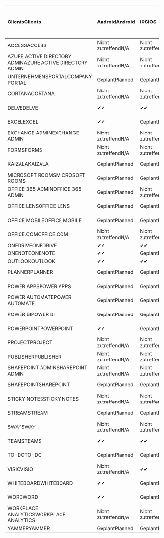 <!-- This file is generated automatically. Changes made to this file will be overwritten.-->
|<span data-ttu-id="5a274-101">Clients</span><span class="sxs-lookup"><span data-stu-id="5a274-101">Clients</span></span>|<span data-ttu-id="5a274-102">Android</span><span class="sxs-lookup"><span data-stu-id="5a274-102">Android</span></span>|<span data-ttu-id="5a274-103">iOS</span><span class="sxs-lookup"><span data-stu-id="5a274-103">iOS</span></span>|<span data-ttu-id="5a274-104">Mac</span><span class="sxs-lookup"><span data-stu-id="5a274-104">Mac</span></span>|<span data-ttu-id="5a274-105">Windows 10</span><span class="sxs-lookup"><span data-stu-id="5a274-105">Windows 10</span></span><br><span data-ttu-id="5a274-106">Desktop</span><span class="sxs-lookup"><span data-stu-id="5a274-106">Desktop</span></span>|<span data-ttu-id="5a274-107">Windows 10</span><span class="sxs-lookup"><span data-stu-id="5a274-107">Windows 10</span></span><br><span data-ttu-id="5a274-108">Moderne Apps</span><span class="sxs-lookup"><span data-stu-id="5a274-108">Modern Apps</span></span>|
|:-|:-|:-|:-|:-|:-|
|<span data-ttu-id="5a274-109">ACCESS</span><span class="sxs-lookup"><span data-stu-id="5a274-109">ACCESS</span></span>|<span data-ttu-id="5a274-110">Nicht zutreffend</span><span class="sxs-lookup"><span data-stu-id="5a274-110">N/A</span></span>|<span data-ttu-id="5a274-111">Nicht zutreffend</span><span class="sxs-lookup"><span data-stu-id="5a274-111">N/A</span></span>|<span data-ttu-id="5a274-112">Nicht zutreffend</span><span class="sxs-lookup"><span data-stu-id="5a274-112">N/A</span></span>|<span data-ttu-id="5a274-113">Geplant</span><span class="sxs-lookup"><span data-stu-id="5a274-113">Planned</span></span>|<span data-ttu-id="5a274-114">Nicht zutreffend</span><span class="sxs-lookup"><span data-stu-id="5a274-114">N/A</span></span>|
|<span data-ttu-id="5a274-115">AZURE ACTIVE DIRECTORY ADMIN</span><span class="sxs-lookup"><span data-stu-id="5a274-115">AZURE ACTIVE DIRECTORY ADMIN</span></span>|<span data-ttu-id="5a274-116">Nicht zutreffend</span><span class="sxs-lookup"><span data-stu-id="5a274-116">N/A</span></span>|<span data-ttu-id="5a274-117">Nicht zutreffend</span><span class="sxs-lookup"><span data-stu-id="5a274-117">N/A</span></span>|<span data-ttu-id="5a274-118">Nicht zutreffend</span><span class="sxs-lookup"><span data-stu-id="5a274-118">N/A</span></span>|<span data-ttu-id="5a274-119">Geplant</span><span class="sxs-lookup"><span data-stu-id="5a274-119">Planned</span></span>|<span data-ttu-id="5a274-120">Nicht zutreffend</span><span class="sxs-lookup"><span data-stu-id="5a274-120">N/A</span></span>|
|<span data-ttu-id="5a274-121">UNTERNEHMENSPORTAL</span><span class="sxs-lookup"><span data-stu-id="5a274-121">COMPANY PORTAL</span></span>|<span data-ttu-id="5a274-122">Geplant</span><span class="sxs-lookup"><span data-stu-id="5a274-122">Planned</span></span>|<span data-ttu-id="5a274-123">Geplant</span><span class="sxs-lookup"><span data-stu-id="5a274-123">Planned</span></span>|<span data-ttu-id="5a274-124">Geplant</span><span class="sxs-lookup"><span data-stu-id="5a274-124">Planned</span></span>|<span data-ttu-id="5a274-125">Nicht zutreffend</span><span class="sxs-lookup"><span data-stu-id="5a274-125">N/A</span></span>|<span data-ttu-id="5a274-126">Geplant</span><span class="sxs-lookup"><span data-stu-id="5a274-126">Planned</span></span>|
|<span data-ttu-id="5a274-127">CORTANA</span><span class="sxs-lookup"><span data-stu-id="5a274-127">CORTANA</span></span>|<span data-ttu-id="5a274-128">Nicht zutreffend</span><span class="sxs-lookup"><span data-stu-id="5a274-128">N/A</span></span>|<span data-ttu-id="5a274-129">Nicht zutreffend</span><span class="sxs-lookup"><span data-stu-id="5a274-129">N/A</span></span>|<span data-ttu-id="5a274-130">Nicht zutreffend</span><span class="sxs-lookup"><span data-stu-id="5a274-130">N/A</span></span>|<span data-ttu-id="5a274-131">Nicht zutreffend</span><span class="sxs-lookup"><span data-stu-id="5a274-131">N/A</span></span>|<span data-ttu-id="5a274-132">Geplant</span><span class="sxs-lookup"><span data-stu-id="5a274-132">Planned</span></span>|
|<span data-ttu-id="5a274-133">DELVE</span><span class="sxs-lookup"><span data-stu-id="5a274-133">DELVE</span></span>|<span data-ttu-id="5a274-134">✔</span><span class="sxs-lookup"><span data-stu-id="5a274-134">✔</span></span>|<span data-ttu-id="5a274-135">✔</span><span class="sxs-lookup"><span data-stu-id="5a274-135">✔</span></span>|<span data-ttu-id="5a274-136">Nicht zutreffend</span><span class="sxs-lookup"><span data-stu-id="5a274-136">N/A</span></span>|<span data-ttu-id="5a274-137">Nicht zutreffend</span><span class="sxs-lookup"><span data-stu-id="5a274-137">N/A</span></span>|<span data-ttu-id="5a274-138">Nicht zutreffend</span><span class="sxs-lookup"><span data-stu-id="5a274-138">N/A</span></span>|
|<span data-ttu-id="5a274-139">EXCEL</span><span class="sxs-lookup"><span data-stu-id="5a274-139">EXCEL</span></span>|<span data-ttu-id="5a274-140">✔</span><span class="sxs-lookup"><span data-stu-id="5a274-140">✔</span></span>|<span data-ttu-id="5a274-141">Geplant</span><span class="sxs-lookup"><span data-stu-id="5a274-141">Planned</span></span>|<span data-ttu-id="5a274-142">Geplant</span><span class="sxs-lookup"><span data-stu-id="5a274-142">Planned</span></span>|<span data-ttu-id="5a274-143">Geplant</span><span class="sxs-lookup"><span data-stu-id="5a274-143">Planned</span></span>|<span data-ttu-id="5a274-144">Nicht zutreffend</span><span class="sxs-lookup"><span data-stu-id="5a274-144">N/A</span></span>|
|<span data-ttu-id="5a274-145">EXCHANGE ADMIN</span><span class="sxs-lookup"><span data-stu-id="5a274-145">EXCHANGE ADMIN</span></span>|<span data-ttu-id="5a274-146">Nicht zutreffend</span><span class="sxs-lookup"><span data-stu-id="5a274-146">N/A</span></span>|<span data-ttu-id="5a274-147">Nicht zutreffend</span><span class="sxs-lookup"><span data-stu-id="5a274-147">N/A</span></span>|<span data-ttu-id="5a274-148">Nicht zutreffend</span><span class="sxs-lookup"><span data-stu-id="5a274-148">N/A</span></span>|<span data-ttu-id="5a274-149">✔</span><span class="sxs-lookup"><span data-stu-id="5a274-149">✔</span></span>|<span data-ttu-id="5a274-150">Nicht zutreffend</span><span class="sxs-lookup"><span data-stu-id="5a274-150">N/A</span></span>|
|<span data-ttu-id="5a274-151">FORMS</span><span class="sxs-lookup"><span data-stu-id="5a274-151">FORMS</span></span>|<span data-ttu-id="5a274-152">Nicht zutreffend</span><span class="sxs-lookup"><span data-stu-id="5a274-152">N/A</span></span>|<span data-ttu-id="5a274-153">Nicht zutreffend</span><span class="sxs-lookup"><span data-stu-id="5a274-153">N/A</span></span>|<span data-ttu-id="5a274-154">Nicht zutreffend</span><span class="sxs-lookup"><span data-stu-id="5a274-154">N/A</span></span>|<span data-ttu-id="5a274-155">Nicht zutreffend</span><span class="sxs-lookup"><span data-stu-id="5a274-155">N/A</span></span>|<span data-ttu-id="5a274-156">Nicht zutreffend</span><span class="sxs-lookup"><span data-stu-id="5a274-156">N/A</span></span>|
|<span data-ttu-id="5a274-157">KAIZALA</span><span class="sxs-lookup"><span data-stu-id="5a274-157">KAIZALA</span></span>|<span data-ttu-id="5a274-158">Geplant</span><span class="sxs-lookup"><span data-stu-id="5a274-158">Planned</span></span>|<span data-ttu-id="5a274-159">Geplant</span><span class="sxs-lookup"><span data-stu-id="5a274-159">Planned</span></span>|<span data-ttu-id="5a274-160">Nicht zutreffend</span><span class="sxs-lookup"><span data-stu-id="5a274-160">N/A</span></span>|<span data-ttu-id="5a274-161">Nicht zutreffend</span><span class="sxs-lookup"><span data-stu-id="5a274-161">N/A</span></span>|<span data-ttu-id="5a274-162">Nicht zutreffend</span><span class="sxs-lookup"><span data-stu-id="5a274-162">N/A</span></span>|
|<span data-ttu-id="5a274-163">MICROSOFT ROOMS</span><span class="sxs-lookup"><span data-stu-id="5a274-163">MICROSOFT ROOMS</span></span>|<span data-ttu-id="5a274-164">Geplant</span><span class="sxs-lookup"><span data-stu-id="5a274-164">Planned</span></span>|<span data-ttu-id="5a274-165">Geplant</span><span class="sxs-lookup"><span data-stu-id="5a274-165">Planned</span></span>|<span data-ttu-id="5a274-166">Nicht zutreffend</span><span class="sxs-lookup"><span data-stu-id="5a274-166">N/A</span></span>|<span data-ttu-id="5a274-167">Nicht zutreffend</span><span class="sxs-lookup"><span data-stu-id="5a274-167">N/A</span></span>|<span data-ttu-id="5a274-168">Nicht zutreffend</span><span class="sxs-lookup"><span data-stu-id="5a274-168">N/A</span></span>|
|<span data-ttu-id="5a274-169">OFFICE 365 ADMIN</span><span class="sxs-lookup"><span data-stu-id="5a274-169">OFFICE 365 ADMIN</span></span>|<span data-ttu-id="5a274-170">Geplant</span><span class="sxs-lookup"><span data-stu-id="5a274-170">Planned</span></span>|<span data-ttu-id="5a274-171">Nicht zutreffend</span><span class="sxs-lookup"><span data-stu-id="5a274-171">N/A</span></span>|<span data-ttu-id="5a274-172">Nicht zutreffend</span><span class="sxs-lookup"><span data-stu-id="5a274-172">N/A</span></span>|<span data-ttu-id="5a274-173">Nicht zutreffend</span><span class="sxs-lookup"><span data-stu-id="5a274-173">N/A</span></span>|<span data-ttu-id="5a274-174">Nicht zutreffend</span><span class="sxs-lookup"><span data-stu-id="5a274-174">N/A</span></span>|
|<span data-ttu-id="5a274-175">OFFICE LENS</span><span class="sxs-lookup"><span data-stu-id="5a274-175">OFFICE LENS</span></span>|<span data-ttu-id="5a274-176">Geplant</span><span class="sxs-lookup"><span data-stu-id="5a274-176">Planned</span></span>|<span data-ttu-id="5a274-177">Geplant</span><span class="sxs-lookup"><span data-stu-id="5a274-177">Planned</span></span>|<span data-ttu-id="5a274-178">Nicht zutreffend</span><span class="sxs-lookup"><span data-stu-id="5a274-178">N/A</span></span>|<span data-ttu-id="5a274-179">Nicht zutreffend</span><span class="sxs-lookup"><span data-stu-id="5a274-179">N/A</span></span>|<span data-ttu-id="5a274-180">Nicht zutreffend</span><span class="sxs-lookup"><span data-stu-id="5a274-180">N/A</span></span>|
|<span data-ttu-id="5a274-181">OFFICE MOBILE</span><span class="sxs-lookup"><span data-stu-id="5a274-181">OFFICE MOBILE</span></span>|<span data-ttu-id="5a274-182">Geplant</span><span class="sxs-lookup"><span data-stu-id="5a274-182">Planned</span></span>|<span data-ttu-id="5a274-183">Geplant</span><span class="sxs-lookup"><span data-stu-id="5a274-183">Planned</span></span>|<span data-ttu-id="5a274-184">Nicht zutreffend</span><span class="sxs-lookup"><span data-stu-id="5a274-184">N/A</span></span>|<span data-ttu-id="5a274-185">Nicht zutreffend</span><span class="sxs-lookup"><span data-stu-id="5a274-185">N/A</span></span>|<span data-ttu-id="5a274-186">Nicht zutreffend</span><span class="sxs-lookup"><span data-stu-id="5a274-186">N/A</span></span>|
|<span data-ttu-id="5a274-187">OFFICE.COM</span><span class="sxs-lookup"><span data-stu-id="5a274-187">OFFICE.COM</span></span>|<span data-ttu-id="5a274-188">Nicht zutreffend</span><span class="sxs-lookup"><span data-stu-id="5a274-188">N/A</span></span>|<span data-ttu-id="5a274-189">Nicht zutreffend</span><span class="sxs-lookup"><span data-stu-id="5a274-189">N/A</span></span>|<span data-ttu-id="5a274-190">Nicht zutreffend</span><span class="sxs-lookup"><span data-stu-id="5a274-190">N/A</span></span>|<span data-ttu-id="5a274-191">Nicht zutreffend</span><span class="sxs-lookup"><span data-stu-id="5a274-191">N/A</span></span>|<span data-ttu-id="5a274-192">Geplant</span><span class="sxs-lookup"><span data-stu-id="5a274-192">Planned</span></span>|
|<span data-ttu-id="5a274-193">ONEDRIVE</span><span class="sxs-lookup"><span data-stu-id="5a274-193">ONEDRIVE</span></span>|<span data-ttu-id="5a274-194">✔</span><span class="sxs-lookup"><span data-stu-id="5a274-194">✔</span></span>|<span data-ttu-id="5a274-195">✔</span><span class="sxs-lookup"><span data-stu-id="5a274-195">✔</span></span>|<span data-ttu-id="5a274-196">✔</span><span class="sxs-lookup"><span data-stu-id="5a274-196">✔</span></span>|<span data-ttu-id="5a274-197">✔</span><span class="sxs-lookup"><span data-stu-id="5a274-197">✔</span></span>|<span data-ttu-id="5a274-198">Geplant</span><span class="sxs-lookup"><span data-stu-id="5a274-198">Planned</span></span>|
|<span data-ttu-id="5a274-199">ONENOTE</span><span class="sxs-lookup"><span data-stu-id="5a274-199">ONENOTE</span></span>|<span data-ttu-id="5a274-200">✔</span><span class="sxs-lookup"><span data-stu-id="5a274-200">✔</span></span>|<span data-ttu-id="5a274-201">Geplant</span><span class="sxs-lookup"><span data-stu-id="5a274-201">Planned</span></span>|<span data-ttu-id="5a274-202">Geplant</span><span class="sxs-lookup"><span data-stu-id="5a274-202">Planned</span></span>|<span data-ttu-id="5a274-203">Geplant</span><span class="sxs-lookup"><span data-stu-id="5a274-203">Planned</span></span>|<span data-ttu-id="5a274-204">Geplant</span><span class="sxs-lookup"><span data-stu-id="5a274-204">Planned</span></span>|
|<span data-ttu-id="5a274-205">OUTLOOK</span><span class="sxs-lookup"><span data-stu-id="5a274-205">OUTLOOK</span></span>|<span data-ttu-id="5a274-206">✔</span><span class="sxs-lookup"><span data-stu-id="5a274-206">✔</span></span>|<span data-ttu-id="5a274-207">✔</span><span class="sxs-lookup"><span data-stu-id="5a274-207">✔</span></span>|<span data-ttu-id="5a274-208">Geplant</span><span class="sxs-lookup"><span data-stu-id="5a274-208">Planned</span></span>|<span data-ttu-id="5a274-209">Geplant</span><span class="sxs-lookup"><span data-stu-id="5a274-209">Planned</span></span>|<span data-ttu-id="5a274-210">Geplant</span><span class="sxs-lookup"><span data-stu-id="5a274-210">Planned</span></span>|
|<span data-ttu-id="5a274-211">PLANNER</span><span class="sxs-lookup"><span data-stu-id="5a274-211">PLANNER</span></span>|<span data-ttu-id="5a274-212">Geplant</span><span class="sxs-lookup"><span data-stu-id="5a274-212">Planned</span></span>|<span data-ttu-id="5a274-213">Geplant</span><span class="sxs-lookup"><span data-stu-id="5a274-213">Planned</span></span>|<span data-ttu-id="5a274-214">Nicht zutreffend</span><span class="sxs-lookup"><span data-stu-id="5a274-214">N/A</span></span>|<span data-ttu-id="5a274-215">Nicht zutreffend</span><span class="sxs-lookup"><span data-stu-id="5a274-215">N/A</span></span>|<span data-ttu-id="5a274-216">Nicht zutreffend</span><span class="sxs-lookup"><span data-stu-id="5a274-216">N/A</span></span>|
|<span data-ttu-id="5a274-217">POWER APPS</span><span class="sxs-lookup"><span data-stu-id="5a274-217">POWER APPS</span></span>|<span data-ttu-id="5a274-218">Geplant</span><span class="sxs-lookup"><span data-stu-id="5a274-218">Planned</span></span>|<span data-ttu-id="5a274-219">Geplant</span><span class="sxs-lookup"><span data-stu-id="5a274-219">Planned</span></span>|<span data-ttu-id="5a274-220">Nicht zutreffend</span><span class="sxs-lookup"><span data-stu-id="5a274-220">N/A</span></span>|<span data-ttu-id="5a274-221">Nicht zutreffend</span><span class="sxs-lookup"><span data-stu-id="5a274-221">N/A</span></span>|<span data-ttu-id="5a274-222">Geplant</span><span class="sxs-lookup"><span data-stu-id="5a274-222">Planned</span></span>|
|<span data-ttu-id="5a274-223">POWER AUTOMATE</span><span class="sxs-lookup"><span data-stu-id="5a274-223">POWER AUTOMATE</span></span>|<span data-ttu-id="5a274-224">Geplant</span><span class="sxs-lookup"><span data-stu-id="5a274-224">Planned</span></span>|<span data-ttu-id="5a274-225">Geplant</span><span class="sxs-lookup"><span data-stu-id="5a274-225">Planned</span></span>|<span data-ttu-id="5a274-226">Nicht zutreffend</span><span class="sxs-lookup"><span data-stu-id="5a274-226">N/A</span></span>|<span data-ttu-id="5a274-227">Nicht zutreffend</span><span class="sxs-lookup"><span data-stu-id="5a274-227">N/A</span></span>|<span data-ttu-id="5a274-228">Nicht zutreffend</span><span class="sxs-lookup"><span data-stu-id="5a274-228">N/A</span></span>|
|<span data-ttu-id="5a274-229">POWER BI</span><span class="sxs-lookup"><span data-stu-id="5a274-229">POWER BI</span></span>|<span data-ttu-id="5a274-230">Geplant</span><span class="sxs-lookup"><span data-stu-id="5a274-230">Planned</span></span>|<span data-ttu-id="5a274-231">Geplant</span><span class="sxs-lookup"><span data-stu-id="5a274-231">Planned</span></span>|<span data-ttu-id="5a274-232">Nicht zutreffend</span><span class="sxs-lookup"><span data-stu-id="5a274-232">N/A</span></span>|<span data-ttu-id="5a274-233">Geplant</span><span class="sxs-lookup"><span data-stu-id="5a274-233">Planned</span></span>|<span data-ttu-id="5a274-234">Geplant</span><span class="sxs-lookup"><span data-stu-id="5a274-234">Planned</span></span>|
|<span data-ttu-id="5a274-235">POWERPOINT</span><span class="sxs-lookup"><span data-stu-id="5a274-235">POWERPOINT</span></span>|<span data-ttu-id="5a274-236">✔</span><span class="sxs-lookup"><span data-stu-id="5a274-236">✔</span></span>|<span data-ttu-id="5a274-237">Geplant</span><span class="sxs-lookup"><span data-stu-id="5a274-237">Planned</span></span>|<span data-ttu-id="5a274-238">Geplant</span><span class="sxs-lookup"><span data-stu-id="5a274-238">Planned</span></span>|<span data-ttu-id="5a274-239">Geplant</span><span class="sxs-lookup"><span data-stu-id="5a274-239">Planned</span></span>|<span data-ttu-id="5a274-240">Nicht zutreffend</span><span class="sxs-lookup"><span data-stu-id="5a274-240">N/A</span></span>|
|<span data-ttu-id="5a274-241">PROJECT</span><span class="sxs-lookup"><span data-stu-id="5a274-241">PROJECT</span></span>|<span data-ttu-id="5a274-242">Nicht zutreffend</span><span class="sxs-lookup"><span data-stu-id="5a274-242">N/A</span></span>|<span data-ttu-id="5a274-243">Nicht zutreffend</span><span class="sxs-lookup"><span data-stu-id="5a274-243">N/A</span></span>|<span data-ttu-id="5a274-244">Nicht zutreffend</span><span class="sxs-lookup"><span data-stu-id="5a274-244">N/A</span></span>|<span data-ttu-id="5a274-245">Geplant</span><span class="sxs-lookup"><span data-stu-id="5a274-245">Planned</span></span>|<span data-ttu-id="5a274-246">Nicht zutreffend</span><span class="sxs-lookup"><span data-stu-id="5a274-246">N/A</span></span>|
|<span data-ttu-id="5a274-247">PUBLISHER</span><span class="sxs-lookup"><span data-stu-id="5a274-247">PUBLISHER</span></span>|<span data-ttu-id="5a274-248">Nicht zutreffend</span><span class="sxs-lookup"><span data-stu-id="5a274-248">N/A</span></span>|<span data-ttu-id="5a274-249">Nicht zutreffend</span><span class="sxs-lookup"><span data-stu-id="5a274-249">N/A</span></span>|<span data-ttu-id="5a274-250">Nicht zutreffend</span><span class="sxs-lookup"><span data-stu-id="5a274-250">N/A</span></span>|<span data-ttu-id="5a274-251">✔</span><span class="sxs-lookup"><span data-stu-id="5a274-251">✔</span></span>|<span data-ttu-id="5a274-252">Nicht zutreffend</span><span class="sxs-lookup"><span data-stu-id="5a274-252">N/A</span></span>|
|<span data-ttu-id="5a274-253">SHAREPOINT ADMIN</span><span class="sxs-lookup"><span data-stu-id="5a274-253">SHAREPOINT ADMIN</span></span>|<span data-ttu-id="5a274-254">Nicht zutreffend</span><span class="sxs-lookup"><span data-stu-id="5a274-254">N/A</span></span>|<span data-ttu-id="5a274-255">Nicht zutreffend</span><span class="sxs-lookup"><span data-stu-id="5a274-255">N/A</span></span>|<span data-ttu-id="5a274-256">Nicht zutreffend</span><span class="sxs-lookup"><span data-stu-id="5a274-256">N/A</span></span>|<span data-ttu-id="5a274-257">Geplant</span><span class="sxs-lookup"><span data-stu-id="5a274-257">Planned</span></span>|<span data-ttu-id="5a274-258">Nicht zutreffend</span><span class="sxs-lookup"><span data-stu-id="5a274-258">N/A</span></span>|
|<span data-ttu-id="5a274-259">SHAREPOINT</span><span class="sxs-lookup"><span data-stu-id="5a274-259">SHAREPOINT</span></span>|<span data-ttu-id="5a274-260">Geplant</span><span class="sxs-lookup"><span data-stu-id="5a274-260">Planned</span></span>|<span data-ttu-id="5a274-261">Geplant</span><span class="sxs-lookup"><span data-stu-id="5a274-261">Planned</span></span>|<span data-ttu-id="5a274-262">Nicht zutreffend</span><span class="sxs-lookup"><span data-stu-id="5a274-262">N/A</span></span>|<span data-ttu-id="5a274-263">Nicht zutreffend</span><span class="sxs-lookup"><span data-stu-id="5a274-263">N/A</span></span>|<span data-ttu-id="5a274-264">Nicht zutreffend</span><span class="sxs-lookup"><span data-stu-id="5a274-264">N/A</span></span>|
|<span data-ttu-id="5a274-265">STICKY NOTES</span><span class="sxs-lookup"><span data-stu-id="5a274-265">STICKY NOTES</span></span>|<span data-ttu-id="5a274-266">Nicht zutreffend</span><span class="sxs-lookup"><span data-stu-id="5a274-266">N/A</span></span>|<span data-ttu-id="5a274-267">Nicht zutreffend</span><span class="sxs-lookup"><span data-stu-id="5a274-267">N/A</span></span>|<span data-ttu-id="5a274-268">Nicht zutreffend</span><span class="sxs-lookup"><span data-stu-id="5a274-268">N/A</span></span>|<span data-ttu-id="5a274-269">Nicht zutreffend</span><span class="sxs-lookup"><span data-stu-id="5a274-269">N/A</span></span>|<span data-ttu-id="5a274-270">Geplant</span><span class="sxs-lookup"><span data-stu-id="5a274-270">Planned</span></span>|
|<span data-ttu-id="5a274-271">STREAM</span><span class="sxs-lookup"><span data-stu-id="5a274-271">STREAM</span></span>|<span data-ttu-id="5a274-272">Geplant</span><span class="sxs-lookup"><span data-stu-id="5a274-272">Planned</span></span>|<span data-ttu-id="5a274-273">Geplant</span><span class="sxs-lookup"><span data-stu-id="5a274-273">Planned</span></span>|<span data-ttu-id="5a274-274">Nicht zutreffend</span><span class="sxs-lookup"><span data-stu-id="5a274-274">N/A</span></span>|<span data-ttu-id="5a274-275">Nicht zutreffend</span><span class="sxs-lookup"><span data-stu-id="5a274-275">N/A</span></span>|<span data-ttu-id="5a274-276">Nicht zutreffend</span><span class="sxs-lookup"><span data-stu-id="5a274-276">N/A</span></span>|
|<span data-ttu-id="5a274-277">SWAY</span><span class="sxs-lookup"><span data-stu-id="5a274-277">SWAY</span></span>|<span data-ttu-id="5a274-278">Nicht zutreffend</span><span class="sxs-lookup"><span data-stu-id="5a274-278">N/A</span></span>|<span data-ttu-id="5a274-279">Nicht zutreffend</span><span class="sxs-lookup"><span data-stu-id="5a274-279">N/A</span></span>|<span data-ttu-id="5a274-280">Nicht zutreffend</span><span class="sxs-lookup"><span data-stu-id="5a274-280">N/A</span></span>|<span data-ttu-id="5a274-281">Nicht zutreffend</span><span class="sxs-lookup"><span data-stu-id="5a274-281">N/A</span></span>|<span data-ttu-id="5a274-282">Geplant</span><span class="sxs-lookup"><span data-stu-id="5a274-282">Planned</span></span>|
|<span data-ttu-id="5a274-283">TEAMS</span><span class="sxs-lookup"><span data-stu-id="5a274-283">TEAMS</span></span>|<span data-ttu-id="5a274-284">✔</span><span class="sxs-lookup"><span data-stu-id="5a274-284">✔</span></span>|<span data-ttu-id="5a274-285">✔</span><span class="sxs-lookup"><span data-stu-id="5a274-285">✔</span></span>|<span data-ttu-id="5a274-286">✔</span><span class="sxs-lookup"><span data-stu-id="5a274-286">✔</span></span>|<span data-ttu-id="5a274-287">Geplant</span><span class="sxs-lookup"><span data-stu-id="5a274-287">Planned</span></span>|<span data-ttu-id="5a274-288">Nicht zutreffend</span><span class="sxs-lookup"><span data-stu-id="5a274-288">N/A</span></span>|
|<span data-ttu-id="5a274-289">TO-DO</span><span class="sxs-lookup"><span data-stu-id="5a274-289">TO-DO</span></span>|<span data-ttu-id="5a274-290">Geplant</span><span class="sxs-lookup"><span data-stu-id="5a274-290">Planned</span></span>|<span data-ttu-id="5a274-291">Geplant</span><span class="sxs-lookup"><span data-stu-id="5a274-291">Planned</span></span>|<span data-ttu-id="5a274-292">Geplant</span><span class="sxs-lookup"><span data-stu-id="5a274-292">Planned</span></span>|<span data-ttu-id="5a274-293">Nicht zutreffend</span><span class="sxs-lookup"><span data-stu-id="5a274-293">N/A</span></span>|<span data-ttu-id="5a274-294">Geplant</span><span class="sxs-lookup"><span data-stu-id="5a274-294">Planned</span></span>|
|<span data-ttu-id="5a274-295">VISIO</span><span class="sxs-lookup"><span data-stu-id="5a274-295">VISIO</span></span>|<span data-ttu-id="5a274-296">Nicht zutreffend</span><span class="sxs-lookup"><span data-stu-id="5a274-296">N/A</span></span>|<span data-ttu-id="5a274-297">✔</span><span class="sxs-lookup"><span data-stu-id="5a274-297">✔</span></span>|<span data-ttu-id="5a274-298">Nicht zutreffend</span><span class="sxs-lookup"><span data-stu-id="5a274-298">N/A</span></span>|<span data-ttu-id="5a274-299">Geplant</span><span class="sxs-lookup"><span data-stu-id="5a274-299">Planned</span></span>|<span data-ttu-id="5a274-300">Nicht zutreffend</span><span class="sxs-lookup"><span data-stu-id="5a274-300">N/A</span></span>|
|<span data-ttu-id="5a274-301">WHITEBOARD</span><span class="sxs-lookup"><span data-stu-id="5a274-301">WHITEBOARD</span></span>|<span data-ttu-id="5a274-302">✔</span><span class="sxs-lookup"><span data-stu-id="5a274-302">✔</span></span>|<span data-ttu-id="5a274-303">Geplant</span><span class="sxs-lookup"><span data-stu-id="5a274-303">Planned</span></span>|<span data-ttu-id="5a274-304">Nicht zutreffend</span><span class="sxs-lookup"><span data-stu-id="5a274-304">N/A</span></span>|<span data-ttu-id="5a274-305">Nicht zutreffend</span><span class="sxs-lookup"><span data-stu-id="5a274-305">N/A</span></span>|<span data-ttu-id="5a274-306">Geplant</span><span class="sxs-lookup"><span data-stu-id="5a274-306">Planned</span></span>|
|<span data-ttu-id="5a274-307">WORD</span><span class="sxs-lookup"><span data-stu-id="5a274-307">WORD</span></span>|<span data-ttu-id="5a274-308">✔</span><span class="sxs-lookup"><span data-stu-id="5a274-308">✔</span></span>|<span data-ttu-id="5a274-309">Geplant</span><span class="sxs-lookup"><span data-stu-id="5a274-309">Planned</span></span>|<span data-ttu-id="5a274-310">Geplant</span><span class="sxs-lookup"><span data-stu-id="5a274-310">Planned</span></span>|<span data-ttu-id="5a274-311">Geplant</span><span class="sxs-lookup"><span data-stu-id="5a274-311">Planned</span></span>|<span data-ttu-id="5a274-312">Nicht zutreffend</span><span class="sxs-lookup"><span data-stu-id="5a274-312">N/A</span></span>|
|<span data-ttu-id="5a274-313">WORKPLACE ANALYTICS</span><span class="sxs-lookup"><span data-stu-id="5a274-313">WORKPLACE ANALYTICS</span></span>|<span data-ttu-id="5a274-314">Nicht zutreffend</span><span class="sxs-lookup"><span data-stu-id="5a274-314">N/A</span></span>|<span data-ttu-id="5a274-315">Nicht zutreffend</span><span class="sxs-lookup"><span data-stu-id="5a274-315">N/A</span></span>|<span data-ttu-id="5a274-316">Nicht zutreffend</span><span class="sxs-lookup"><span data-stu-id="5a274-316">N/A</span></span>|<span data-ttu-id="5a274-317">Nicht zutreffend</span><span class="sxs-lookup"><span data-stu-id="5a274-317">N/A</span></span>|<span data-ttu-id="5a274-318">Nicht zutreffend</span><span class="sxs-lookup"><span data-stu-id="5a274-318">N/A</span></span>|
|<span data-ttu-id="5a274-319">YAMMER</span><span class="sxs-lookup"><span data-stu-id="5a274-319">YAMMER</span></span>|<span data-ttu-id="5a274-320">Geplant</span><span class="sxs-lookup"><span data-stu-id="5a274-320">Planned</span></span>|<span data-ttu-id="5a274-321">Geplant</span><span class="sxs-lookup"><span data-stu-id="5a274-321">Planned</span></span>|<span data-ttu-id="5a274-322">Geplant</span><span class="sxs-lookup"><span data-stu-id="5a274-322">Planned</span></span>|<span data-ttu-id="5a274-323">Geplant</span><span class="sxs-lookup"><span data-stu-id="5a274-323">Planned</span></span>|<span data-ttu-id="5a274-324">–</span><span class="sxs-lookup"><span data-stu-id="5a274-324">N/A</span></span>|
